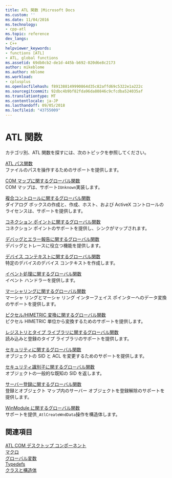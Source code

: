 ```yaml
---
title: ATL 関数 |Microsoft Docs
ms.custom: ''
ms.date: 11/04/2016
ms.technology:
- cpp-atl
ms.topic: reference
dev_langs:
- C++
helpviewer_keywords:
- functions [ATL]
- ATL, global functions
ms.assetid: 69db0cb2-de1d-445b-b692-020d6e8c2173
author: mikeblome
ms.author: mblome
ms.workload:
- cplusplus
ms.openlocfilehash: f891388149990864d35c82affd69c5322e1a222c
ms.sourcegitcommit: 92dbc4b9bf82fda96da80846c9cfcdba524035af
ms.translationtype: MT
ms.contentlocale: ja-JP
ms.lasthandoff: 09/05/2018
ms.locfileid: "43755009"
---
```

# <a name="atl-functions"></a>ATL 関数

カテゴリ別、ATL 関数を探すには、次のトピックを参照してください。

[ATL パス関数](../../atl/reference/com-map-global-functions.md)  
ファイルのパスを操作するためのサポートを提供します。

[COM マップに関するグローバル関数](../../atl/reference/com-map-global-functions.md)  
COM マップは、サポート`IUnknown`実装します。

[複合コントロールに関するグローバル関数](../../atl/reference/composite-control-global-functions.md)  
ダイアログ ボックスの作成と、作成、ホスト、および ActiveX コントロールのライセンスは、サポートを提供します。

[コネクション ポイントに関するグローバル関数](../../atl/reference/connection-point-global-functions.md)  
コネクション ポイントのサポートを提供し、シンクがマップされます。

[デバッグとエラー報告に関するグローバル関数](../../atl/reference/debugging-and-error-reporting-global-functions.md)  
デバッグとトレースに役立つ機能を提供します。

[デバイス コンテキストに関するグローバル関数](../../atl/reference/device-context-global-functions.md)  
特定のデバイスのデバイス コンテキストを作成します。

[イベント処理に関するグローバル関数](../../atl/reference/event-handling-global-functions.md)  
イベント ハンドラーを提供します。

[マーシャリングに関するグローバル関数](../../atl/reference/marshaling-global-functions.md)  
マーシャ リングとマーシャ リング インターフェイス ポインターへのデータ変換のサポートを提供します。

[ピクセル/HIMETRIC 変換に関するグローバル関数](../../atl/reference/pixel-himetric-conversion-global-functions.md)  
ピクセル HIMETRIC 単位から変換するためのサポートを提供します。

[レジストリとタイプ ライブラリに関するグローバル関数](../../atl/reference/registry-and-typelib-global-functions.md)  
読み込みと登録のタイプ ライブラリのサポートを提供します。

[セキュリティに関するグローバル関数](../../atl/reference/security-global-functions.md)  
オブジェクトの SID と ACL を変更するためのサポートを提供します。

[セキュリティ識別子に関するグローバル関数](../../atl/reference/security-identifier-global-functions.md)  
オブジェクトの一般的な既知の SID を返します。

[サーバー登録に関するグローバル関数](../../atl/reference/server-registration-global-functions.md)  
登録とオブジェクト マップ内のサーバー オブジェクトを登録解除のサポートを提供します。

[WinModule に関するグローバル関数](../../atl/reference/winmodule-global-functions.md)  
サポートを提供`_AtlCreateWndData`操作を構造体します。

## <a name="see-also"></a>関連項目

[ATL COM デスクトップ コンポーネント](../../atl/atl-com-desktop-components.md)   
[マクロ](../../atl/reference/atl-macros.md)   
[グローバル変数](../../atl/reference/atl-global-variables.md)   
[Typedefs](../../atl/reference/atl-typedefs.md)   
[クラスと構造体](../../atl/reference/atl-classes.md)
